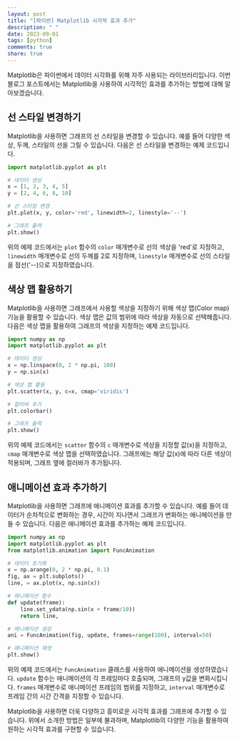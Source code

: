 ```yaml
---
layout: post
title: "[파이썬] Matplotlib 시각적 효과 추가"
description: " "
date: 2023-09-01
tags: [python]
comments: true
share: true
---
```


Matplotlib은 파이썬에서 데이터 시각화를 위해 자주 사용되는 라이브러리입니다. 이번 블로그 포스트에서는 Matplotlib을 사용하여 시각적인 효과를 추가하는 방법에 대해 알아보겠습니다.

## 선 스타일 변경하기

Matplotlib을 사용하면 그래프의 선 스타일을 변경할 수 있습니다. 예를 들어 다양한 색상, 두께, 스타일의 선을 그릴 수 있습니다. 다음은 선 스타일을 변경하는 예제 코드입니다.

```python
import matplotlib.pyplot as plt

# 데이터 생성
x = [1, 2, 3, 4, 5]
y = [2, 4, 6, 8, 10]

# 선 스타일 변경
plt.plot(x, y, color='red', linewidth=2, linestyle='--')

# 그래프 출력
plt.show()
```

위의 예제 코드에서는 `plot` 함수의 `color` 매개변수로 선의 색상을 'red'로 지정하고, `linewidth` 매개변수로 선의 두께를 2로 지정하며, `linestyle` 매개변수로 선의 스타일을 점선('--)으로 지정하였습니다.

## 색상 맵 활용하기

Matplotlib을 사용하면 그래프에서 사용할 색상을 지정하기 위해 색상 맵(Color map) 기능을 활용할 수 있습니다. 색상 맵은 값의 범위에 따라 색상을 자동으로 선택해줍니다. 다음은 색상 맵을 활용하여 그래프의 색상을 지정하는 예제 코드입니다.

```python
import numpy as np
import matplotlib.pyplot as plt

# 데이터 생성
x = np.linspace(0, 2 * np.pi, 100)
y = np.sin(x)

# 색상 맵 활용
plt.scatter(x, y, c=x, cmap='viridis')

# 컬러바 추가
plt.colorbar()

# 그래프 출력
plt.show()
```

위의 예제 코드에서는 `scatter` 함수의 `c` 매개변수로 색상을 지정할 값(x)을 지정하고, `cmap` 매개변수로 색상 맵을 선택하였습니다. 그래프에는 해당 값(x)에 따라 다른 색상이 적용되며, 그래프 옆에 컬러바가 추가됩니다.

## 애니메이션 효과 추가하기

Matplotlib을 사용하면 그래프에 애니메이션 효과를 추가할 수 있습니다. 예를 들어 데이터가 순차적으로 변화하는 경우, 시간이 지나면서 그래프가 변화하는 애니메이션을 만들 수 있습니다. 다음은 애니메이션 효과를 추가하는 예제 코드입니다.

```python
import numpy as np
import matplotlib.pyplot as plt
from matplotlib.animation import FuncAnimation

# 데이터 초기화
x = np.arange(0, 2 * np.pi, 0.1)
fig, ax = plt.subplots()
line, = ax.plot(x, np.sin(x))

# 애니메이션 함수
def update(frame):
    line.set_ydata(np.sin(x + frame/10))
    return line,

# 애니메이션 생성
ani = FuncAnimation(fig, update, frames=range(100), interval=50)

# 애니메이션 재생
plt.show()
```

위의 예제 코드에서는 `FuncAnimation` 클래스를 사용하여 애니메이션을 생성하였습니다. `update` 함수는 애니메이션의 각 프레임마다 호출되며, 그래프의 y값을 변화시킵니다. `frames` 매개변수로 애니메이션 프레임의 범위를 지정하고, `interval` 매개변수로 프레임 간의 시간 간격을 지정할 수 있습니다.

Matplotlib을 사용하면 더욱 다양하고 흥미로운 시각적 효과를 그래프에 추가할 수 있습니다. 위에서 소개한 방법은 일부에 불과하며, Matplotlib의 다양한 기능을 활용하여 원하는 시각적 효과를 구현할 수 있습니다.